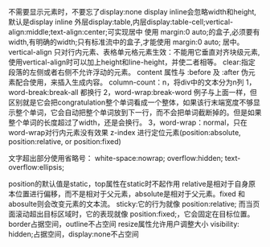 不需要显示元素时，不要忘了display:none
display inline会忽略width和height,默认是display inline
外层display:table,内层display:table-cell;vertical-align:middle;text-align:center;可实现居中
使用 margin:0 auto;的盒子,必须要有width,有明确的width;只有标准流中的盒子,才能使用 margin:0 auto; 居中。
vertical-align 只对行内元素、表格单元格元素生效：不能用它垂直对齐块级元素,使用vertical-align时可以加上height和line-height，并使二者相等。
clear:指定段落的左侧或者右侧不允许浮动的元素。
content 属性与 :before 及 :after 伪元素配合使用，来插入生成内容。
column-count：n，将div中的文本分为n列
1，word-break:break-all 都换行
2，word-wrap:break-word 例子与上面一样，但区别就是它会把congratulation整个单词看成一个整体，如果该行末端宽度不够显示整个单词，它会自动把整个单词放到下一行，而不会把单词截断掉的。但是如果整个单词的长度超过了width，还是会换行。
3，word-wrap：normal，只在
word-wrap对行内元素没有效果
z-index 进行定位元素(position:absolute, position:relative, or position:fixed)

文字超出部分使用省略号：
white-space:nowrap;
overflow:hidden;
text-overflow:ellipsis;

position的默认值是static，top属性在static时不起作用
relative是相对于自身原本位置进行偏移，而不是相对于父元素，absolute是相对于父元素。fixed 和 abosulte则会改变元素的文本流。
sticky:它的行为就像 position:relative; 而当页面滚动超出目标区域时，它的表现就像 position:fixed;，它会固定在目标位置。
border占据空间，outline不占空间
resize属性允许用户调整大小
visibility: hidden;占据空间，display:none不占空间